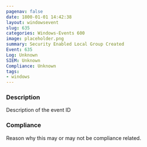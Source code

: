 ```yaml
---
pagenav: false
date: 1800-01-01 14:42:38
layout: windowsevent
slug: 635
categories: Windows-Events 600
image: placeholder.png
summary: Security Enabled Local Group Created
Event: 635
Log: Unknown
SIEM: Unknown
Compliance: Unknown
tags:
- windows
---
```


### Description

Description of the event ID

### Compliance

Reason why this may or may not be compliance related.
